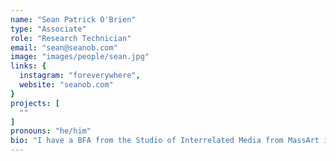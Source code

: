 ```yaml
---
name: "Sean Patrick O'Brien"
type: "Associate"
role: "Research Technician"
email: "sean@seanob.com"
image: "images/people/sean.jpg"
links: {
  instagram: "foreverywhere",
  website: "seanob.com"
}
projects: [
  ""
]
pronouns: "he/him"
bio: "I have a BFA from the Studio of Interrelated Media from MassArt in Boston and recently received a Master's in Performing Arts from Listaháskóli Íslands where I focused on bringing my background in interactive and kinetic sculpture into a performative and socially engaged practice. Inspired by the local Icelandic arts and music scene and I have worked with the Reykavík Dance Festival, Sequences Art Festival, Nylistasafnið, Kling og Bang, Listahátið, Raflost, Rask, Mengi, Spectral Assault Records, and grassroots organizations Post-Dreifing, RUSL Fest, Fúsk, and King og Bong. My primary goal as an artist is to create an engaging experience that encourages interaction through the performative nature of objects and the sensation of experience."
---
```

